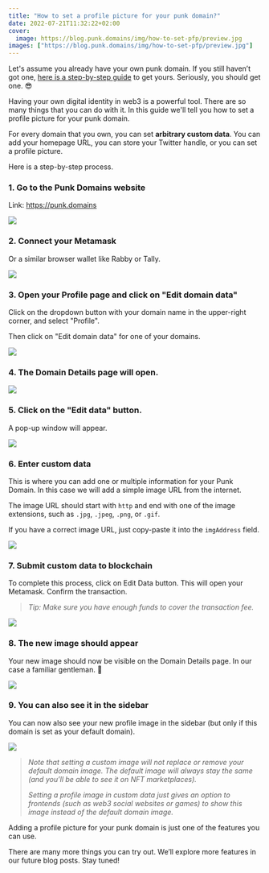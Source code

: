 ```yaml
---
title: "How to set a profile picture for your punk domain?"
date: 2022-07-21T11:32:22+02:00
cover:
  image: https://blog.punk.domains/img/how-to-set-pfp/preview.jpg
images: ["https://blog.punk.domains/img/how-to-set-pfp/preview.jpg"]
---
```


Let's assume you already have your own punk domain. If you still haven’t got one, [here is a step-by-step guide](/posts/how-to-buy-first-domain) to get yours. Seriously, you should get one. 😎

Having your own digital identity in web3 is a powerful tool. There are so many things that you can do with it. In this guide we'll tell you how to set a profile picture for your punk domain. 

For every domain that you own, you can set **arbitrary custom data**. You can add your homepage URL, you can store your Twitter handle, or you can set a profile picture.

Here is a step-by-step process. 

### 1. Go to the Punk Domains website

Link: https://punk.domains

![](/img/how-to-set-pfp/1.png)

### 2. Connect your Metamask

Or a similar browser wallet like Rabby or Tally.

![](/img/how-to-set-pfp/2.png)

### 3. Open your Profile page and click on "Edit domain data"

Click on the dropdown button with your domain name in the upper-right corner, and select "Profile".

Then click on "Edit domain data" for one of your domains.

![](/img/how-to-set-pfp/3.png)

### 4. The Domain Details page will open.

![](/img/how-to-set-pfp/5a.png)

### 5. Click on the "Edit data" button.

A pop-up window will appear. 

![](/img/how-to-set-pfp/4.png)

### 6. Enter custom data

This is where you can add one or multiple information for your Punk Domain. In this case we will add a simple image URL from the internet. 

The image URL should start with `http` and end with one of the image extensions, such as `.jpg`, `.jpeg`, `.png`, or `.gif`.

If you have a correct image URL, just copy-paste it into the `imgAddress` field.

![](/img/how-to-set-pfp/5b.png)

### 7. Submit custom data to blockchain

To complete this process, click on Edit Data button. This will open your Metamask. Confirm the transaction. 

> *Tip: Make sure you have enough funds to cover the transaction fee.* 

![](/img/how-to-set-pfp/6.png)

### 8. The new image should appear

Your new image should now be visible on the Domain Details page. In our case a familiar gentleman. 🕺

![](/img/how-to-set-pfp/7.png)

### 9. You can also see it in the sidebar

You can now also see your new profile image in the sidebar (but only if this domain is set as your default domain).

![](/img/how-to-set-pfp/8.png)

> *Note that setting a custom image will not replace or remove your default domain image. The default image will always stay the same (and you’ll be able to see it on NFT marketplaces).* 
> 
> *Setting a profile image in custom data just gives an option to frontends (such as web3 social websites or games) to show this image instead of the default domain image.*

Adding a profile picture for your punk domain is just one of the features you can use.

There are many more things you can try out. We’ll explore more features in our future blog posts. Stay tuned!


